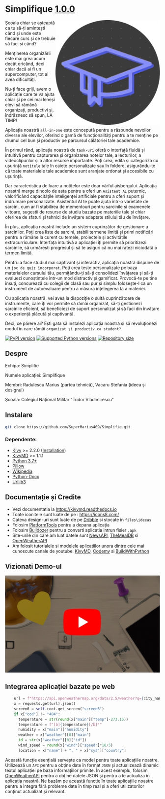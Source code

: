 # Simplifique [1.0.0](https://github.com/SuperMarius409/Simplifie)

<img align="right" height="340" src="https://github.com/SuperMarius409/Simplifie/blob/main/files/project/computer/images/icon.png"/>

Școala chiar se așteaptă ca tu să-ți amintești când și unde este fiecare curs și ce trebuie să faci și când?

Menținerea organizării este mai grea acum decât oricând, deci chiar dacă ai fi un supercomputer, tot ai avea dificultăți.

Nu-ți face griji, avem o aplicație care te va ajuta chiar și pe cei mai leneși elevi să rămână organizați, productivi și, îndrăznesc să spun, LA TIMP!

Aplicația noastră `all-in-one` este concepută pentru a răspunde nevoilor diverse ale elevilor, oferind o gamă de funcționalități pentru a te menține pe drumul cel bun și productiv pe parcursul călătoriei tale academice.

În primul rând, aplicația noastră de `task-uri` oferă o interfață fluidă și intuitivă pentru capturarea și organizarea notelor tale, a lecturilor, a videoclipurilor și a altor resurse importante. Poți crea, edita și categoriza cu ușurință `notitele` tale în caiete personalizate sau în foldere, asigurându-te că toate materialele tale academice sunt aranjate ordonat și accesibile cu ușurință.

Dar caracteristica de luare a notițelor este doar vârful aisbergului. Aplicația noastră merge dincolo de asta pentru a oferi un `Asistent AI` puternic, valorificând capacitățile inteligenței artificiale pentru a oferi suport și îndrumare personalizate. Asistentul AI te poate ajuta într-o varietate de sarcini, cum ar fi stabilirea de mementouri pentru sarcinile și examenele viitoare, sugestii de resurse de studiu bazate pe materiile tale și chiar oferirea de sfaturi și tehnici de învățare adaptate stilului tău de învățare.

În plus, aplicația noastră include un sistem cuprinzător de gestionare a sarcinilor. Poți crea liste de sarcini, stabili termene limită și primi notificări pentru a rămâne la curent cu temele, proiectele și activitățile extracurriculare. Interfața intuitivă a aplicației îți permite să prioritizezi sarcinile, să urmărești progresul și să te asiguri că nu mai ratezi niciodată o termen limită.

Pentru a face studiul mai captivant și interactiv, aplicația noastră dispune de un `joc de quiz încorporat`. Poți crea teste personalizate pe baza materialelor cursului tău, permițându-ți să-ți consolidezi învățarea și să-ți evaluezi cunoștințele într-un mod distractiv și gamificat. Provocă-te pe tine însuți, concurează cu colegii de clasă sau pur și simplu folosește-l ca un instrument de autoevaluare pentru a măsura înțelegerea ta a materiei.

Cu aplicația noastră, vei avea la dispoziție o suită cuprinzătoare de instrumente, care îți vor permite să rămâi organizat, să-ți gestionezi sarcinile eficient, să beneficiezi de suport personalizat și să faci din învățare o experiență plăcută și captivantă.

Deci, ce părere ai? Ești gata să instalezi aplicația noastră și să revoluționezi modul în care rămâi `organizat și productiv ca student?`

[![PyPI version](https://img.shields.io/pypi/v/kivymd.svg)](https://pypi.org/project/kivymd)
[![Supported Python versions](https://img.shields.io/pypi/pyversions/kivymd.svg)](#Installation)
[![Repository size](https://img.shields.io/github/repo-size/kivymd/kivymd.svg)](https://github.com/SuperMarius409)

## Despre

Echipa: Simplifie

Numele aplicației: Simplifique

Membri: Radulescu Marius (partea tehnică), Vacaru Stefania (ideea și designul)

Școala: Colegiul Național Militar "Tudor Vladimirescu" 

## Instalare

```bash
git clone https://github.com/SuperMarius409/Simplifie.git
```

### Dependente:

- [Kivy](https://github.com/kivy/kivy) >= 2.2.0 ([Installation](https://kivy.org/doc/stable/gettingstarted/installation.html))
- [KivyMD](https://github.com/kivymd/KivyMD) >= 1.1.1 
- [Python 3.7+](https://www.python.org/)
- [Pillow](https://github.com/python-pillow/Pillow/)
- [Wikipedia](https://pypi.org/project/wikipedia/)
- [Python-Docx](https://pypi.org/project/python-docx/)
- [Urllib3](https://pypi.org/project/urllib3/)

## Documentație și Credite

- Vezi documentatia la https://kivymd.readthedocs.io
- Toate iconitele sunt luate de pe : https://icons8.com/
- Cateva design-uri sunt luate de pe [Dribble](https://dribbble.com/) si stocate in `files\ideeas`
- Folosim [PlatformTools](https://developer.android.com/tools/releases/platform-tools) pentru a depana aplicația
- Folosim [Buildozer](https://buildozer.readthedocs.io/en/latest/) pentru a converti aplicatia intrun fisier `.apk`
- Site-urile din care am luat datele sunt [NewsAPI](https://newsapi.org/), [TheMealDB](https://www.themealdb.com/) si [OpenWeatherAPI](https://openweathermap.org/api)
- Am folosit tutorialele si modelele aplicatiilor unora dintre cele mai cunoscute canale de youtube: [KivyMD](https://www.youtube.com/@KivyMD), [Codemy](https://www.youtube.com/@Codemycom) si [BuildWithPython](https://www.youtube.com/@buildwithpython)

## Vizionati Demo-ul

<p align="left">
  <a href="https://www.youtube.com/watch?v=4er9b6TH_TA">
    <img 
        width="600" 
        src="https://github.com/SuperMarius409/Simplifie/blob/main/files/project/video.png" 
        title="Da-ti click pentru a viziona demo-ul"
    >
  </a>
</p>

## Integrarea aplicației bazate pe web

```python
    url = f"https://api.openweathermap.org/data/2.5/weather?q={city_name}&appid={self.api_key}"
    x = requests.get(url).json()
    screen6 = self.root.get_screen("screen6")
    if x["cod"] != "404":
      temperature = str(round(x["main"]["temp"]-273.15))
      temperature = f"[b]{temperature}[/b]°"
      humidity = x["main"]["humidity"]
      weather = x["weather"][0]["main"]
      id = str(x["weather"][0]["id"])
      wind_speed = round(x["wind"]["speed"]*18/5)
      location = x["name"] + ", " + x["sys"]["country"]
```

Această funcție esențială servește ca model pentru toate aplicațiile noastre. Utilizează un `API` pentru a obține date în format `JSON` și actualizează dinamic textul aplicației pe baza informațiilor primite. În acest exemplu, folosim [OpenWeatherAPI](https://openweathermap.org/api) pentru a obține datele JSON și pentru a le actualiza în aplicația noastră. Ne bazăm pe această funcție în toate aplicațiile noastre pentru a integra fără probleme date în timp real și a oferi utilizatorilor conținut actualizat și relevant.